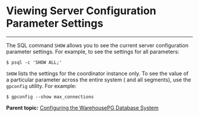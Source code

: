 # Viewing Server Configuration Parameter Settings
---

The SQL command `SHOW` allows you to see the current server configuration parameter settings. For example, to see the settings for all parameters:

```
$ psql -c 'SHOW ALL;'
```

`SHOW` lists the settings for the coordinator instance only. To see the value of a particular parameter across the entire system \( and all segments\), use the `gpconfig` utility. For example:

```
$ gpconfig --show max_connections
```

**Parent topic:** [Configuring the WarehousePG Database System](../topics/g-configuring-the-greenplum-system.html)

